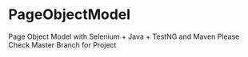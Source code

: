 # PageObjectModel
Page Object Model with Selenium + Java + TestNG and Maven
Please Check Master Branch for Project

